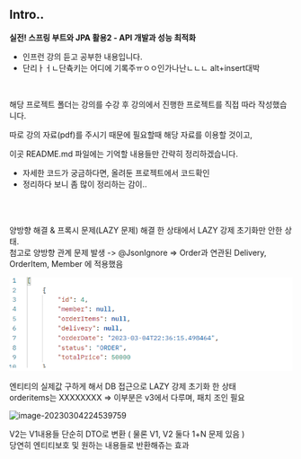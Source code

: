 ## Intro..

**실전! 스프링 부트와 JPA 활용2 - API 개발과 성능 최적화**

* 인프런 강의 듣고 공부한 내용입니다.
* 단리ㅏㅓㄴ단츅키는 어디에 기록주ㅠㅇㅇ인가나난ㄴㄴㄴ alt+insert대박

<br>

해당 프로젝트 폴더는 강의를 수강 후 강의에서 진행한 프로젝트를 직접 따라 작성했습니다.

따로 강의 자료(pdf)를 주시기 때문에 필요할때 해당 자료를 이용할 것이고,

이곳 README.md 파일에는 기억할 내용들만 간략히 정리하겠습니다.

* 자세한 코드가 궁금하다면, 올려둔 프로젝트에서 코드확인
* 정리하다 보니 좀 많이 정리하는 감이..

<br><br>

양방향 해결 & 프록시 문제(LAZY 문제) 해결 한 상태에서 LAZY 강제 초기화만 안한 상태.  
첨고로 양방향 관계 문제 발생 -> @JsonIgnore => Order과 연관된 Delivery, OrderItem, Member 에 적용했음

<img src=".\images\image-20230304223646092.png" alt="image-20230304223646092"  /> 



엔티티의 실제값 구하게 해서 DB 접근으로 LAZY 강제 초기화 한 상태  
orderitems는 XXXXXXXX => 이부분은 v3에서 다루며, 패치 조인 필요

<img src="C:\Users\KoBongHun\Desktop\Git\Study\Spring_Study\images\README\image-20230304224539759.png" alt="image-20230304224539759"  /> 



V2는 V1내용들 단순히 DTO로 변환 ( 물론 V1, V2 둘다 1+N 문제 있음 )  
당연히 엔티티보호 및 원하는 내용들로 반환해쥬는 효과
